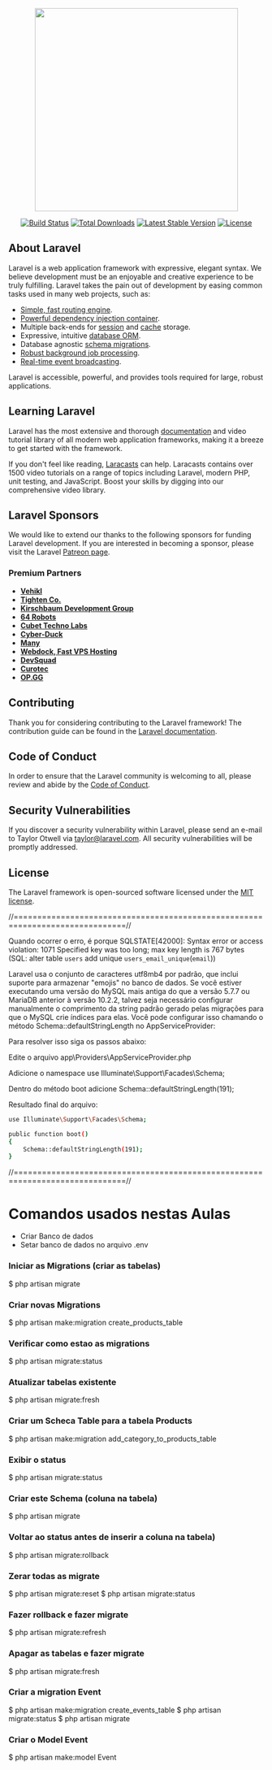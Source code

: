 <p align="center"><a href="https://laravel.com" target="_blank"><img src="https://raw.githubusercontent.com/laravel/art/master/logo-lockup/5%20SVG/2%20CMYK/1%20Full%20Color/laravel-logolockup-cmyk-red.svg" width="400"></a></p>

<p align="center">
<a href="https://travis-ci.org/laravel/framework"><img src="https://travis-ci.org/laravel/framework.svg" alt="Build Status"></a>
<a href="https://packagist.org/packages/laravel/framework"><img src="https://img.shields.io/packagist/dt/laravel/framework" alt="Total Downloads"></a>
<a href="https://packagist.org/packages/laravel/framework"><img src="https://img.shields.io/packagist/v/laravel/framework" alt="Latest Stable Version"></a>
<a href="https://packagist.org/packages/laravel/framework"><img src="https://img.shields.io/packagist/l/laravel/framework" alt="License"></a>
</p>

## About Laravel

Laravel is a web application framework with expressive, elegant syntax. We believe development must be an enjoyable and creative experience to be truly fulfilling. Laravel takes the pain out of development by easing common tasks used in many web projects, such as:

- [Simple, fast routing engine](https://laravel.com/docs/routing).
- [Powerful dependency injection container](https://laravel.com/docs/container).
- Multiple back-ends for [session](https://laravel.com/docs/session) and [cache](https://laravel.com/docs/cache) storage.
- Expressive, intuitive [database ORM](https://laravel.com/docs/eloquent).
- Database agnostic [schema migrations](https://laravel.com/docs/migrations).
- [Robust background job processing](https://laravel.com/docs/queues).
- [Real-time event broadcasting](https://laravel.com/docs/broadcasting).

Laravel is accessible, powerful, and provides tools required for large, robust applications.

## Learning Laravel

Laravel has the most extensive and thorough [documentation](https://laravel.com/docs) and video tutorial library of all modern web application frameworks, making it a breeze to get started with the framework.

If you don't feel like reading, [Laracasts](https://laracasts.com) can help. Laracasts contains over 1500 video tutorials on a range of topics including Laravel, modern PHP, unit testing, and JavaScript. Boost your skills by digging into our comprehensive video library.

## Laravel Sponsors

We would like to extend our thanks to the following sponsors for funding Laravel development. If you are interested in becoming a sponsor, please visit the Laravel [Patreon page](https://patreon.com/taylorotwell).

### Premium Partners

- **[Vehikl](https://vehikl.com/)**
- **[Tighten Co.](https://tighten.co)**
- **[Kirschbaum Development Group](https://kirschbaumdevelopment.com)**
- **[64 Robots](https://64robots.com)**
- **[Cubet Techno Labs](https://cubettech.com)**
- **[Cyber-Duck](https://cyber-duck.co.uk)**
- **[Many](https://www.many.co.uk)**
- **[Webdock, Fast VPS Hosting](https://www.webdock.io/en)**
- **[DevSquad](https://devsquad.com)**
- **[Curotec](https://www.curotec.com/)**
- **[OP.GG](https://op.gg)**

## Contributing

Thank you for considering contributing to the Laravel framework! The contribution guide can be found in the [Laravel documentation](https://laravel.com/docs/contributions).

## Code of Conduct

In order to ensure that the Laravel community is welcoming to all, please review and abide by the [Code of Conduct](https://laravel.com/docs/contributions#code-of-conduct).

## Security Vulnerabilities

If you discover a security vulnerability within Laravel, please send an e-mail to Taylor Otwell via [taylor@laravel.com](mailto:taylor@laravel.com). All security vulnerabilities will be promptly addressed.

## License

The Laravel framework is open-sourced software licensed under the [MIT license](https://opensource.org/licenses/MIT).



//==============================================================================//

Quando ocorrer o erro, é porque 
SQLSTATE[42000]: Syntax error or access violation: 1071 Specified key was too long; max key length is 767 bytes (SQL: alter table `users` add unique `users_email_unique`(`email`))



Laravel usa o conjunto de caracteres utf8mb4 por padrão, que inclui suporte para armazenar "emojis" 
no banco de dados. Se você estiver executando uma versão do MySQL mais antiga do que a versão 5.7.7 
ou MariaDB anterior à versão 10.2.2, talvez seja necessário configurar manualmente o comprimento da 
string padrão gerado pelas migrações para que o MySQL crie índices para elas. Você pode configurar 
isso chamando o método Schema::defaultStringLength no AppServiceProvider:

Para resolver isso siga os passos abaixo:

Edite o arquivo app\Providers\AppServiceProvider.php

Adicione o namespace use Illuminate\Support\Facades\Schema;

Dentro do método boot adicione Schema::defaultStringLength(191);

Resultado final do arquivo:

```bash
use Illuminate\Support\Facades\Schema;

public function boot()
{
    Schema::defaultStringLength(191);
}
```


//==============================================================================//



# Comandos usados nestas Aulas

- Criar Banco de dados
- Setar banco de dados no arquivo .env

### Iniciar as Migrations (criar as tabelas)
$ php artisan migrate

### Criar novas Migrations
$ php artisan make:migration create_products_table

### Verificar como estao as migrations
$ php artisan migrate:status

### Atualizar tabelas existente
$ php artisan migrate:fresh

### Criar um Scheca Table para a tabela Products
$ php artisan make:migration add_category_to_products_table

### Exibir o status
$ php artisan migrate:status

### Criar este Schema (coluna na tabela)
$ php artisan migrate

### Voltar ao status antes de inserir a coluna na tabela)
$ php artisan migrate:rollback

### Zerar todas as migrate
$ php artisan migrate:reset
$ php artisan migrate:status

### Fazer rollback e fazer migrate
$ php artisan migrate:refresh

### Apagar as tabelas e fazer migrate
$ php artisan migrate:fresh

### Criar a migration Event
$ php artisan make:migration create_events_table
$ php artisan migrate:status
$ php artisan migrate

### Criar o Model Event
$ php artisan make:model Event